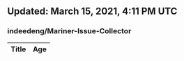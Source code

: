 ## Updated: March 15, 2021, 4:11 PM UTC


### indeedeng/Mariner-Issue-Collector
|**Title**|**Age**|
|:----|:----|